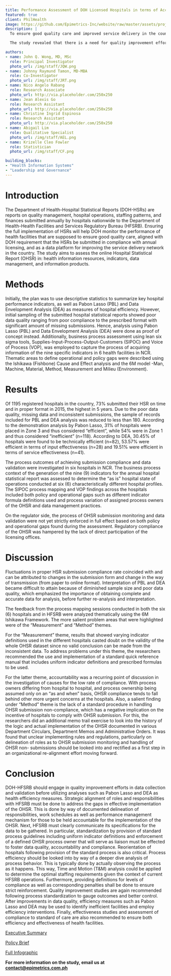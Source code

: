 ```yaml
---
title: Performance Assessment of DOH Licensed Hospitals in terms of Access and Quality using Annual Hospital Statistical Reports from 2011-2015
featured: true
client: PhilHealth
image: https://github.com/Epimetrics-Inc/website/raw/master/assets/projects/bb8/OHSR_infographic.jpg
description: |
  To ensure good quality care and improved service delivery in the country, health facilities are monitored by the Department of Health (DOH). In compliance with these health facilities’ annual licensing, DOH requires submission of Hospital Statistical Reports (HSRs), which are reports on quality management, hospital operations, staffing patterns, and finances. This study assessed the online Hospital Statistical Reports (OHSR) in terms of health information resources, indicators, data management, and information products. 

  The study revealed that there is a need for quality improvement efforts in data collection and validation of the OHSRs. Quality of data from OHSRs were compromised because of problems in both the hospital side and the regulator side. First, there were variations in hospital processes – such as how work was being done, who does the work, and the type of indicators used. Second, there were policy gaps from the regulator – such as the lack of a feedback mechanism and unclear implementing rules and regulations. Poor quality data from OHSRs resulted in the limitations of the study in terms of generalizability and accuracy. Because informed policy making rests on the analysis of quality data, the study recommends that quality improvement efforts of the OHSR process be undertaken. These will provide sufficient data for the monitoring of health facilities and allow regulators to ensure good quality care and improve service delivery. 

authors:
- name: John Q. Wong, MD, MSc
  role: Principal Investigator
  photo_url: /img/staff/JQW.png
- name: Johnny Raymund Tamon, MD-MBA
  role: Co-Investigator
  photo_url: /img/staff/JRT.png
- name: Nico Angelo Rabang
  role: Research Associate
  photo_url: http://via.placeholder.com/250x250
- name: Jean Alexis Go
  role: Research Assistant
  photo_url: http://via.placeholder.com/250x250
- name: Christine Ingrid Espinosa
  role: Research Assistant
  photo_url: http://via.placeholder.com/250x250
- name: Abigail Lim
  role: Qualitative Specialist
  photo_url: /img/staff/AEL.png
- name: Krizelle Cleo Fowler
  role: Statistician
  photo_url: /img/staff/CF.png

building_blocks:
- "Health Information Systems"
- "Leadership and Governance"
---
```



# Introduction

The Department of Health-Hospital Statistical Reports (DOH-HSRs) are reports on quality management, hospital operations,
staffing patterns, and finances submitted annually by hospitals nationwide to the Department of Health-Health Facilities
and Services Regulatory Bureau (HFSRB). Ensuring the full implementation of HSRs will help DOH monitor the performance
of health facilities that are supposed to ensure good quality care, aligned with DOH requirement that the HSRs be submitted
in compliance with annual licensing, and as a data platform for improving the service delivery network in the country. The
study aims to assess the online Hospital Statistical Report (OHSR) in: health information resources, indicators, data
management, and information products.

# Methods

Initially, the plan was to use descriptive statistics to summarize key hospital performance indicators, as well as Pabon
Lasso (PBL) and Data Envelopment Analysis (DEA) as measures of hospital efficiency. However, initial sampling of the
submitted hospital statistical reports showed poor data quality ranging from poor compliance to the prescribed format with
significant amount of missing submissions. Hence, analysis using Pabon Lasso (PBL) and Data Envelopment Analysis
(DEA) were done as proof of concept instead. Additionally, business process assessment using lean six sigma tools,
Supplies-Input-Process-Output-Customers (SIPOC) and Voice of Process (VOP), was employed to capture the process of
acquiring information of the nine specific indicators in 6 health facilities in NCR. Thematic areas to define operational and
policy gaps were described using the Ishikawa (Fishbone) Cause and Effect analysis and the 6M model -Man, Machine,
Material, Method, Measurement and Milieu (Environment).

# Results

Of 1195 registered hospitals in the country, 73% submitted their HSR on time and in proper format in 2015, the highest in 5
years. Due to the poor data quality, missing data and inconsistent submissions, the sample of records included for PBL and
DEA analysis was reduced to less than 180. According to the demonstration analysis by Pabon Lasso, 31% of hospitals
were placed in Zone 3 and thus considered “efficient”, while 54% were in Zone 1 and thus considered “inefficient” (n=118).
According to DEA, 30.45% of hospitals were found to be technically efficient (n=82), 53.57% were efficient in terms of input
effectiveness (n=28) and 19.51% were efficient in terms of service effectiveness (n=41).

The process outcomes of achieving submission compliance and data validation were investigated in six hospitals in NCR.
The business process context of the generation of the nine (9) indicators for the annual hospital statistical report was
assessed to determine the “as is” hospital state of operations conducted at six (6) characteristically different hospital
profiles. The SIPOC process mapping and VOP findings across the hospitals included both policy and operational gaps
such as different indicator formula definitions used and process variation of assigned process owners of the OHSR and
data management practices.

On the regulator side, the process of OHSR submission monitoring and data validation were not yet strictly enforced in full
effect based on both policy and operational gaps found during the assessment. Regulatory compliance of the OHSR was
hampered by the lack of direct participation of the licensing offices.

# Discussion

Fluctuations in proper HSR submission compliance rate coincided with and can be attributed to changes in the submission
form and change in the way of transmission (from paper to online format). Interpretation of PBL and DEA became difficult
to attain because of diminished sample size and poor data quality, which emphasized the importance of obtaining complete
and accurate data for analysis, before further re-analysis and interpretation.

The feedback from the process mapping sessions conducted in both the six (6) hospitals and in HFSRB were analyzed
thematically using the 6M Ishikawa Framework. The more salient problem areas that were highlighted were of the
“Measurement” and “Method” themes.

For the “Measurement” theme, results that showed varying indicator definitions used in the different hospitals casted doubt
on the validity of the whole OHSR dataset since no valid conclusion can be made from the inconsistent data. To address
problems under this theme, the researchers recommended the use and implementation of a standard quick reference
manual that includes uniform indicator definitions and prescribed formulas to be used.

For the latter theme, accountability was a recurring point of discussion in the investigation of causes for the low rate of
compliance. With process owners differing from hospital to hospital, and process ownership being assumed only on an “as
and when” basis, OHSR compliance tends to fall behind other more urgent concerns at the hospitals. Also, a salient finding
under “Method” theme is the lack of a standard procedure in handling OHSR submission non-compliance, which has a
negative implication on the incentive of hospitals to comply with OHSR submission. For this, the researchers did an
additional memo trail exercise to look into the history of the logic and actual implementation of the OHSR documented in
various Department Circulars, Department Memos and Administrative Orders. It was found that unclear implementing rules and regulations, particularly on delineation of roles as to OHSR submission monitoring and handling of OHSR non-
submissions should be looked into and rectified as a first step in an organizational re-alignment effort moving forward.

# Conclusion

DOH-HFSRB should engage in quality improvement efforts in data collection and validation before utilizing analyses such
as Pabon Lasso and DEA as health efficiency measures. Strategic alignment of roles and responsibilities with HFSRB must
be done to address the gaps in effective implementation of the OHSR. This is done by way of documented delineation of
responsibilities, work schedules as well as performance management mechanism for those to be held accountable for the
implementation of the OHSR. Next, HFSRB must clearly communicate its specifications for the data to be gathered. In
particular, standardization by provision of standard process guidelines including uniform indicator definitions and
enforcement of a defined OHSR process owner that will serve as liaison must be effected to foster data quality,
accountability and compliance. Reorientation of hospitals following provision of the standard process is also critical.
Process efficiency should be looked into by way of a deeper dive analysis of process behavior. This is typically done by actually observing the process as it happens. This way, Time and Motion (T&M) analysis could be applied to determine the optimal staffing requirements given the context of current HFSRB operations. Furthermore, providing definitions for levels of compliance as well as corresponding penalties shall be done to ensure strict reinforcement. Quality improvement studies
are again recommended following process standardization to gauge outcomes and better control. After improvements in
data quality, efficiency measures such as Pabon Lasso and DEA may be used to identify inefficient facilities and employ
efficiency interventions. Finally, effectiveness studies and assessment of compliance to standard of care are also
recommended to ensure both efficiency and effectiveness of health facilities.

<a href="https://github.com/Epimetrics-Inc/website/raw/master/assets/projects/bb8/Executive%20Summary.pdf" target="_blank">Executive Summary</a>

<a href="https://github.com/Epimetrics-Inc/website/raw/master/assets/projects/bb8/Policy%20Brief.pdf" target="_blank">Policy Brief</a>

<a href="https://github.com/Epimetrics-Inc/website/raw/master/assets/projects/bb8/Infographic.pdf" target="_blank">Full Infographic</a>

**For more information on the study, email us at [contact@epimetrics.com.ph](contact@epimetrics.com.ph)**